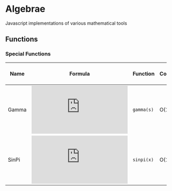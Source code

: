 # Algebrae
Javascript implementations of various mathematical tools

## Functions

### Special Functions

| Name 		| Formula	| Function 		| Complexity| Average Log10 Error*	| Worst Detected Error* | Function variants |
|-----------|-----------|---------------|---------------|-------------------|-----------------------|-------------------|
| Gamma		| ![FGamma]	| `gamma(s)`	| O(1)		| -16.023			| -15.352				| `p1gamma(s)`		|
| SinPi		| ![FSinPI] | `sinpi(x)`	| O(1)		| Correctly rounding| N/A					|					|

[FGamma]: http://www.sciweavers.org/tex2img.php?eq=%5CGamma%28s%29%3D%5Cint%5E%5Cinfty_0t%5E%7Bs-1%7De%5E%7B-t%7Ddt&bc=White&fc=Black&im=jpg&fs=12&ff=concmath&edit=0 "Gamma"

[FSinPi]: http://www.sciweavers.org/tex2img.php?eq=%5Csin%28%20%5Cpi%20x%29&bc=White&fc=Black&im=jpg&fs=12&ff=concmath&edit=0 "SinPi"